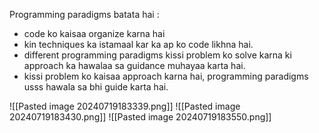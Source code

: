 
Programming paradigms batata hai :
- code ko kaisaa organize karna hai
- kin techniques ka istamaal kar ka ap ko code likhna hai.
- different programming paradigms kissi problem ko solve karna ki approach ka hawalaa sa guidance muhayaa karta hai.
- kissi problem ko kaisaa approach karna hai, programming paradigms usss hawala sa bhi guide karta hai.

![[Pasted image 20240719183339.png]]
![[Pasted image 20240719183430.png]]
![[Pasted image 20240719183550.png]]
